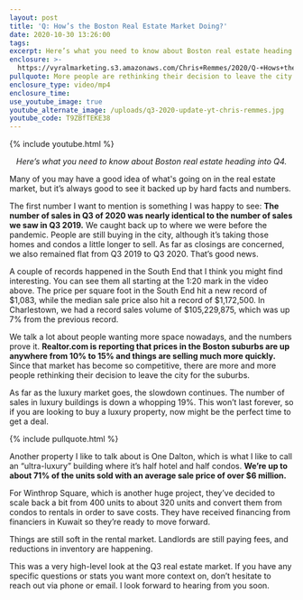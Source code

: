 ```yaml
---
layout: post
title: 'Q: How’s the Boston Real Estate Market Doing?'
date: 2020-10-30 13:26:00
tags:
excerpt: Here’s what you need to know about Boston real estate heading into Q4.
enclosure: >-
  https://vyralmarketing.s3.amazonaws.com/Chris+Remmes/2020/Q-+Hows+the+Boston+Real+Estate+Market+Doing_.mp4
pullquote: More people are rethinking their decision to leave the city.
enclosure_type: video/mp4
enclosure_time:
use_youtube_image: true
youtube_alternate_image: /uploads/q3-2020-update-yt-chris-remmes.jpg
youtube_code: T9ZBfTEKE38
---
```


{% include youtube.html %}

<p style="text-align:center;"><em>Here’s what you need to know about Boston real estate heading into Q4.</em></p>

Many of you may have a good idea of what's going on in the real estate market, but it’s always good to see it backed up by hard facts and numbers.

The first number I want to mention is something I was happy to see: **The number of sales in Q3 of 2020 was nearly identical to the number of sales we saw in Q3 2019.** We caught back up to where we were before the pandemic. People are still buying in the city, although it’s taking those homes and condos a little longer to sell. As far as closings are concerned, we also remained flat from Q3 2019 to Q3 2020. That’s good news.

A couple of records happened in the South End that I think you might find interesting. You can see them all starting at the 1:20 mark in the video above. The price per square foot in the South End hit a new record of $1,083, while the median sale price also hit a record of $1,172,500. In Charlestown, we had a record sales volume of $105,229,875, which was up 7% from the previous record.&nbsp;

We talk a lot about people wanting more space nowadays, and the numbers prove it. **Realtor.com is reporting that prices in the Boston suburbs are up anywhere from 10% to 15% and things are selling much more quickly.** Since that market has become so competitive, there are more and more people rethinking their decision to leave the city for the suburbs.

As far as the luxury market goes, the slowdown continues. The number of sales in luxury buildings is down a whopping 19%. This won’t last forever, so if you are looking to buy a luxury property, now might be the perfect time to get a deal.

{% include pullquote.html %}

Another property I like to talk about is One Dalton, which is what I like to call an “ultra-luxury” building where it’s half hotel and half condos. **We’re up to about 71% of the units sold with an average sale price of over $6 million.**

For Winthrop Square, which is another huge project, they’ve decided to scale back a bit from 400 units to about 320 units and convert them from condos to rentals in order to save costs. They have received financing from financiers in Kuwait so they’re ready to move forward.

Things are still soft in the rental market. Landlords are still paying fees, and reductions in inventory are happening.

This was a very high-level look at the Q3 real estate market. If you have any specific questions or stats you want more context on, don’t hesitate to reach out via phone or email. I look forward to hearing from you soon.